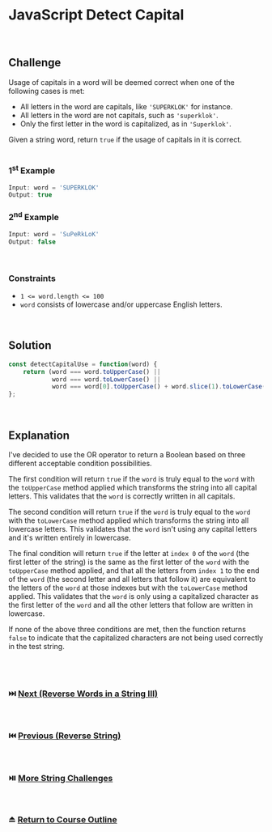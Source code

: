 # JavaScript Detect Capital
<br/>

## Challenge
Usage of capitals in a word will be deemed correct when one of the following cases is met:
- All letters in the word are capitals, like `'SUPERKLOK'` for instance.
- All letters in the word are not capitals, such as `'superklok'`.
- Only the first letter in the word is capitalized, as in `'Superklok'`.

Given a string word, return `true` if the usage of capitals in it is correct.
<br/>
<br/>

### 1<sup>st</sup> Example

```JavaScript
Input: word = 'SUPERKLOK'
Output: true
```

### 2<sup>nd</sup> Example

```JavaScript
Input: word = 'SuPeRkLoK'
Output: false
```

<br/>

### Constraints

- `1 <= word.length <= 100`
- `word` consists of lowercase and/or uppercase English letters.

<br/>

## Solution

```JavaScript
const detectCapitalUse = function(word) {
    return (word === word.toUpperCase() ||
            word === word.toLowerCase() ||
            word === word[0].toUpperCase() + word.slice(1).toLowerCase());
};
```

<br/>

## Explanation

I've decided to use the OR operator to return a Boolean based on three different acceptable condition possibilities.
<br/>

The first condition will return `true` if the `word` is truly equal to the `word` with the `toUpperCase` method applied which transforms the string into all capital letters. This validates that the `word` is correctly written in all capitals.
<br/>

The second condition will return `true` if the `word` is truly equal to the `word` with the `toLowerCase` method applied which transforms the string into all lowercase letters. This validates that the `word` isn't using any capital letters and it's written entirely in lowercase.
<br/>

The final condition will return `true` if the letter at `index 0` of the `word` (the first letter of the string) is the same as the first letter of the `word` with the `toUpperCase` method applied, and that all the letters from `index 1` to the end of the `word` (the second letter and all letters that follow it) are equivalent to the letters of the `word` at those indexes but with the `toLowerCase` method applied. This validates that the `word` is only using a capitalized character as the first letter of the `word` and all the other letters that follow are written in lowercase.
<br/>

If none of the above three conditions are met, then the function returns `false` to indicate that the capitalized characters are not being used correctly in the test string.
<br/>
<br/>
<br/>
<br/>

### :next_track_button: [Next (Reverse Words in a String III)][Next]
<br/>

### :previous_track_button: [Previous (Reverse String)][Previous]
<br/>

### :play_or_pause_button: [More String Challenges][More]
<br/>

### :eject_button: [Return to Course Outline][Return]
<br/>

[Next]: https://github.com/Superklok/JavaScriptStrings/blob/main/JavaScriptReverseWordsInAStringIII.md
[Previous]: https://github.com/Superklok/JavaScriptStrings/blob/main/JavaScriptReverseString.md
[More]: https://github.com/Superklok/JavaScriptStrings/tree/main
[Return]: https://github.com/Superklok/LearnJavaScript